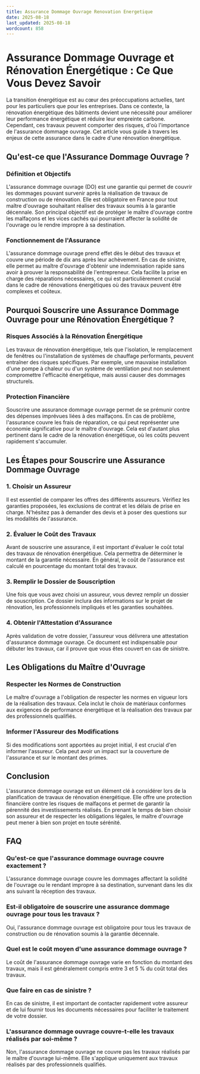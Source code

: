 ```yaml
---
title: Assurance Dommage Ouvrage Renovation Energetique
date: 2025-08-18
last_updated: 2025-08-18
wordcount: 858
---
```


# Assurance Dommage Ouvrage et Rénovation Énergétique : Ce Que Vous Devez Savoir

La transition énergétique est au cœur des préoccupations actuelles, tant pour les particuliers que pour les entreprises. Dans ce contexte, la rénovation énergétique des bâtiments devient une nécessité pour améliorer leur performance énergétique et réduire leur empreinte carbone. Cependant, ces travaux peuvent comporter des risques, d'où l'importance de l'assurance dommage ouvrage. Cet article vous guide à travers les enjeux de cette assurance dans le cadre d'une rénovation énergétique.

## Qu'est-ce que l'Assurance Dommage Ouvrage ?

### Définition et Objectifs

L'assurance dommage ouvrage (DO) est une garantie qui permet de couvrir les dommages pouvant survenir après la réalisation de travaux de construction ou de rénovation. Elle est obligatoire en France pour tout maître d'ouvrage souhaitant réaliser des travaux soumis à la garantie décennale. Son principal objectif est de protéger le maître d'ouvrage contre les malfaçons et les vices cachés qui pourraient affecter la solidité de l'ouvrage ou le rendre impropre à sa destination.

### Fonctionnement de l'Assurance

L'assurance dommage ouvrage prend effet dès le début des travaux et couvre une période de dix ans après leur achèvement. En cas de sinistre, elle permet au maître d'ouvrage d'obtenir une indemnisation rapide sans avoir à prouver la responsabilité de l'entrepreneur. Cela facilite la prise en charge des réparations nécessaires, ce qui est particulièrement crucial dans le cadre de rénovations énergétiques où des travaux peuvent être complexes et coûteux.

## Pourquoi Souscrire une Assurance Dommage Ouvrage pour une Rénovation Énergétique ?

### Risques Associés à la Rénovation Énergétique

Les travaux de rénovation énergétique, tels que l'isolation, le remplacement de fenêtres ou l'installation de systèmes de chauffage performants, peuvent entraîner des risques spécifiques. Par exemple, une mauvaise installation d'une pompe à chaleur ou d'un système de ventilation peut non seulement compromettre l'efficacité énergétique, mais aussi causer des dommages structurels.

### Protection Financière

Souscrire une assurance dommage ouvrage permet de se prémunir contre des dépenses imprévues liées à des malfaçons. En cas de problème, l'assurance couvre les frais de réparation, ce qui peut représenter une économie significative pour le maître d'ouvrage. Cela est d'autant plus pertinent dans le cadre de la rénovation énergétique, où les coûts peuvent rapidement s'accumuler.

## Les Étapes pour Souscrire une Assurance Dommage Ouvrage

### 1. Choisir un Assureur

Il est essentiel de comparer les offres des différents assureurs. Vérifiez les garanties proposées, les exclusions de contrat et les délais de prise en charge. N'hésitez pas à demander des devis et à poser des questions sur les modalités de l'assurance.

### 2. Évaluer le Coût des Travaux

Avant de souscrire une assurance, il est important d'évaluer le coût total des travaux de rénovation énergétique. Cela permettra de déterminer le montant de la garantie nécessaire. En général, le coût de l'assurance est calculé en pourcentage du montant total des travaux.

### 3. Remplir le Dossier de Souscription

Une fois que vous avez choisi un assureur, vous devrez remplir un dossier de souscription. Ce dossier inclura des informations sur le projet de rénovation, les professionnels impliqués et les garanties souhaitées.

### 4. Obtenir l'Attestation d'Assurance

Après validation de votre dossier, l'assureur vous délivrera une attestation d'assurance dommage ouvrage. Ce document est indispensable pour débuter les travaux, car il prouve que vous êtes couvert en cas de sinistre.

## Les Obligations du Maître d'Ouvrage

### Respecter les Normes de Construction

Le maître d'ouvrage a l'obligation de respecter les normes en vigueur lors de la réalisation des travaux. Cela inclut le choix de matériaux conformes aux exigences de performance énergétique et la réalisation des travaux par des professionnels qualifiés.

### Informer l'Assureur des Modifications

Si des modifications sont apportées au projet initial, il est crucial d'en informer l'assureur. Cela peut avoir un impact sur la couverture de l'assurance et sur le montant des primes.

## Conclusion

L'assurance dommage ouvrage est un élément clé à considérer lors de la planification de travaux de rénovation énergétique. Elle offre une protection financière contre les risques de malfaçons et permet de garantir la pérennité des investissements réalisés. En prenant le temps de bien choisir son assureur et de respecter les obligations légales, le maître d'ouvrage peut mener à bien son projet en toute sérénité.

## FAQ

### Qu'est-ce que l'assurance dommage ouvrage couvre exactement ?

L'assurance dommage ouvrage couvre les dommages affectant la solidité de l'ouvrage ou le rendant impropre à sa destination, survenant dans les dix ans suivant la réception des travaux.

### Est-il obligatoire de souscrire une assurance dommage ouvrage pour tous les travaux ?

Oui, l'assurance dommage ouvrage est obligatoire pour tous les travaux de construction ou de rénovation soumis à la garantie décennale.

### Quel est le coût moyen d'une assurance dommage ouvrage ?

Le coût de l'assurance dommage ouvrage varie en fonction du montant des travaux, mais il est généralement compris entre 3 et 5 % du coût total des travaux.

### Que faire en cas de sinistre ?

En cas de sinistre, il est important de contacter rapidement votre assureur et de lui fournir tous les documents nécessaires pour faciliter le traitement de votre dossier.

### L'assurance dommage ouvrage couvre-t-elle les travaux réalisés par soi-même ?

Non, l'assurance dommage ouvrage ne couvre pas les travaux réalisés par le maître d'ouvrage lui-même. Elle s'applique uniquement aux travaux réalisés par des professionnels qualifiés.